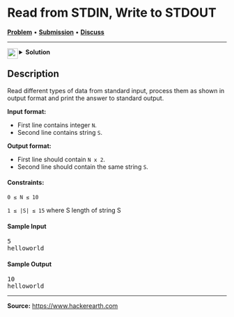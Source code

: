 <h1>Read from STDIN, Write to STDOUT</h1>

<p>
<a href="https://www.hackerearth.com/practice/basic-programming/input-output/basics-of-input-output/practice-problems/algorithm/io-exercise/"><b>Problem</b></a> • <a href="https://www.hackerearth.com/submission/69054645/"><b>Submission</b></a>  • <a href="https://www.hackerearth.com/practice/basic-programming/input-output/basics-of-input-output/practice-problems/algorithm/io-exercise/discussion/swift-solution-for-r-7de2faf8/"><b>Discuss</b></a>
</p>

<hr>

<details>
<summary>
    <img src="https://git.io/JDE5D" height="24" align="left" alt="swift">
    <b>Solution</b>
</summary>

<br/>

```swift
if let N = Int(readLine(strippingNewline: true)!), Set(0...10).contains(N) { print(N * 2) }
if let S = readLine(strippingNewline: true), Set(1...15).contains(S.count) { print(S) }
```
<p>
<b>RESULT:</b> Solution Accepted<br/>
<b>Score:</b> 100<br/>
<b>Time (sec):</b> 0.009627<br/>
<b>Memory (KiB):</b> 2
</p> 

</details>

<h2>Description</h2>

<p>
Read different types of data from standard input, process them as shown in output format and print the answer to standard output.
</p>

<b>Input format:</b>
<ul>
<li>First line contains integer <code>N</code>.</li>
<li>Second line contains string <code>S</code>.</li>
</ul>

<b>Output format:</b>
<ul>
<li>First line should contain <code>N x 2</code>.</li>
<li>Second line should contain the same string <code>S</code>.</li>
</ul>

<h4>Constraints:</h4>

<code>0 ≤ N ≤ 10</code>

<code>1 ≤ |S| ≤ 15</code> where S length of string S

<h4>Sample Input</h4>

<pre>
5
helloworld
</pre>

<h4>Sample Output</h4>

<pre>
10
helloworld
</pre>

<hr>

<b>Source:</b> <a href="https://www.hackerearth.com/practice/basic-programming/input-output/basics-of-input-output/practice-problems/algorithm/io-exercise/">https://www.hackerearth.com</a>
